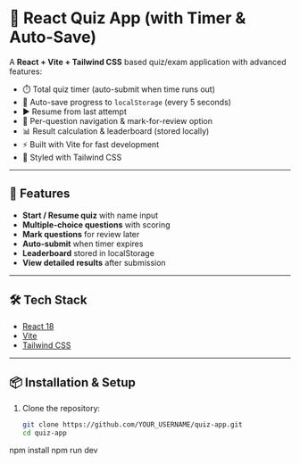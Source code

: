 # 🎯 React Quiz App (with Timer & Auto-Save)

A **React + Vite + Tailwind CSS** based quiz/exam application with advanced features:
- ⏱️ Total quiz timer (auto-submit when time runs out)
- 💾 Auto-save progress to `localStorage` (every 5 seconds)
- ▶️ Resume from last attempt
- 📝 Per-question navigation & mark-for-review option
- 📊 Result calculation & leaderboard (stored locally)
- ⚡ Built with Vite for fast development
- 🎨 Styled with Tailwind CSS

---

## 🚀 Features
- **Start / Resume quiz** with name input
- **Multiple-choice questions** with scoring
- **Mark questions** for review later
- **Auto-submit** when timer expires
- **Leaderboard** stored in localStorage
- **View detailed results** after submission

---

## 🛠️ Tech Stack
- [React 18](https://react.dev/)
- [Vite](https://vitejs.dev/)
- [Tailwind CSS](https://tailwindcss.com/)

---

## 📦 Installation & Setup

1. Clone the repository:
   ```bash
   git clone https://github.com/YOUR_USERNAME/quiz-app.git
   cd quiz-app


npm install
npm run dev
